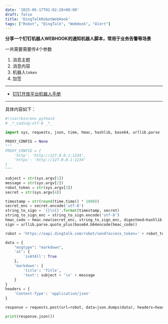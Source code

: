 ```yaml
---
date: '2025-05-17T01:02:28+08:00'
draft: false
title: 'DingTalkRobotWebHook'
tags: ["Robot", "DingTalk", "WebHook", "Alert"]
---
```


**分享一个钉钉机器人WEBHOOK的通知机器人脚本，常用于业务告警等场景**

一共需要需要传4个参数
1. 消息主题
2. 消息内容
3. 机器人`token`
4. 加签

---

- [钉钉开放平台机器人手册](https://open.dingtalk.com/document/orgapp/enterprise-internal-robots-send-markdown-messages)

---

具体内容如下：

```python
#!/usr/bin/env python3
# _*_coding:utf-8 _*_

import sys, requests, json, time, hmac, hashlib, base64, urllib.parse

PROXY_CONFIG = None
"""
PROXY_CONFIG = {
    'http': 'http://127.0.0.1:1234', 
    'https': 'http://127.0.0.1:1234' 
}
"""

subject = str(sys.argv[1])
message = str(sys.argv[2])
robot_token = str(sys.argv[3])
secret = str(sys.argv[4])

timestamp = str(round(time.time() * 1000))
secret_enc = secret.encode('utf-8')
string_to_sign = '{}\n{}'.format(timestamp, secret)
string_to_sign_enc = string_to_sign.encode('utf-8')
hmac_code = hmac.new(secret_enc, string_to_sign_enc, digestmod=hashlib.sha256).digest()
sign = urllib.parse.quote_plus(base64.b64encode(hmac_code))

robot = 'https://oapi.dingtalk.com/robot/send?access_token=' + robot_token + '&timestamp=' + timestamp + '&sign=' + sign

data = {
    "msgtype": "markdown",
    'at': {
        'isAtAll': True
    },
    'markdown': {
        'title': 'Title',
        'text': subject + '\n' + message
    }
}
headers = {
    'Content-Type': 'application/json'
}

response = requests.post(url=robot, data=json.dumps(data), headers=headers, proxies=PROXY_CONFIG)

print(response.json())
```